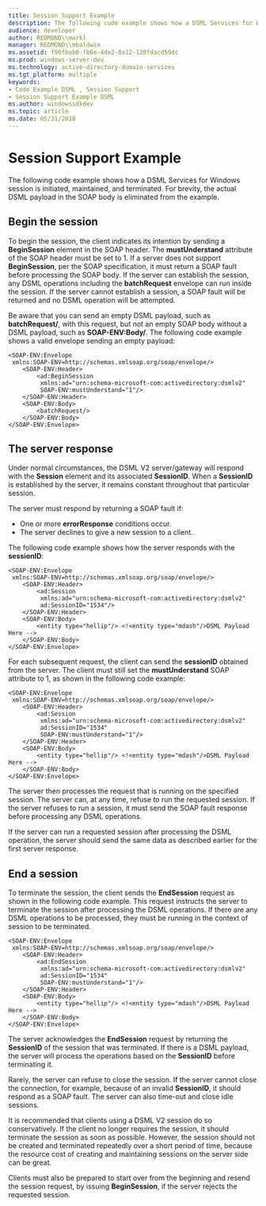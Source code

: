 ```yaml
---
title: Session Support Example
description: The following code example shows how a DSML Services for Windows session is initiated, maintained, and terminated. For brevity, the actual DSML payload in the SOAP body is eliminated from the example.
audience: developer
author: REDMOND\\markl
manager: REDMOND\\mbaldwin
ms.assetid: f90fbab0-fb6e-4de2-8a12-128fdacd59dc
ms.prod: windows-server-dev
ms.technology: active-directory-domain-services
ms.tgt_platform: multiple
keywords:
- Code Example DSML , Session Support
- Session Support Example DSML
ms.author: windowssdkdev
ms.topic: article
ms.date: 05/31/2018
---
```


# Session Support Example

The following code example shows how a DSML Services for Windows session is initiated, maintained, and terminated. For brevity, the actual DSML payload in the SOAP body is eliminated from the example.

## Begin the session

To begin the session, the client indicates its intention by sending a **BeginSession** element in the SOAP header. The **mustUnderstand** attribute of the SOAP header must be set to 1. If a server does not support **BeginSession**, per the SOAP specification, it must return a SOAP fault before processing the SOAP body. If the server can establish the session, any DSML operations including the **batchRequest** envelope can run inside the session. If the server cannot establish a session, a SOAP fault will be returned and no DSML operation will be attempted.

Be aware that you can send an empty DSML payload, such as **batchRequest/**, with this request, but not an empty SOAP body without a DSML payload, such as **SOAP-ENV:Body/**. The following code example shows a valid envelope sending an empty payload:


```soap
<SOAP-ENV:Envelope
 xmlns:SOAP-ENV=http://schemas.xmlsoap.org/soap/envelope/>
    <SOAP-ENV:Header>
        <ad:BeginSession
         xmlns:ad="urn:schema-microsoft-com:activedirectory:dsmlv2"
         SOAP-ENV:mustUnderstand="1"/>
    </SOAP-ENV:Header>
    <SOAP-ENV:Body>
        <batchRequest/> 
    </SOAP-ENV:Body>
</SOAP-ENV:Envelope>
```



## The server response

Under normal circumstances, the DSML V2 server/gateway will respond with the **Session** element and its associated **SessionID**. When a **SessionID** is established by the server, it remains constant throughout that particular session.

The server must respond by returning a SOAP fault if:

-   One or more **errorResponse** conditions occur.
-   The server declines to give a new session to a client.

The following code example shows how the server responds with the **sessionID**:


```soap
<SOAP-ENV:Envelope
 xmlns:SOAP-ENV=http://schemas.xmlsoap.org/soap/envelope/>
    <SOAP-ENV:Header>
        <ad:Session
         xmlns:ad="urn:schema-microsoft-com:activedirectory:dsmlv2"
         ad:SessionID="1534"/>
    </SOAP-ENV:Header>
    <SOAP-ENV:Body>
        <entity type="hellip"/> <!<entity type="mdash"/>DSML Payload Here --> 
    </SOAP-ENV:Body>
</SOAP-ENV:Envelope>

```



For each subsequent request, the client can send the **sessionID** obtained from the server. The client must still set the **mustUnderstand** SOAP attribute to 1, as shown in the following code example:


```soap
<SOAP-ENV:Envelope
 xmlns:SOAP-ENV=http://schemas.xmlsoap.org/soap/envelope/>
    <SOAP-ENV:Header>
        <ad:Session
         xmlns:ad="urn:schema-microsoft-com:activedirectory:dsmlv2"
         ad:SessionID="1534" 
         SOAP-ENV:mustUnderstand="1"/>
    </SOAP-ENV:Header>
    <SOAP-ENV:Body>
        <entity type="hellip"/> <!<entity type="mdash"/>DSML Payload Here --> 
    </SOAP-ENV:Body>
</SOAP-ENV:Envelope>
```



The server then processes the request that is running on the specified session. The server can, at any time, refuse to run the requested session. If the server refuses to run a session, it must send the SOAP fault response before processing any DSML operations.

If the server can run a requested session after processing the DSML operation, the server should send the same data as described earlier for the first server response.

## End a session

To terminate the session, the client sends the **EndSession** request as shown in the following code example. This request instructs the server to terminate the session after processing the DSML operations. If there are any DSML operations to be processed, they must be running in the context of session to be terminated.


```soap
<SOAP-ENV:Envelope
 xmlns:SOAP-ENV=http://schemas.xmlsoap.org/soap/envelope/>
    <SOAP-ENV:Header>
        <ad:EndSession
         xmlns:ad="urn:schema-microsoft-com:activedirectory:dsmlv2"
         ad:SessionID="1534"
         SOAP-ENV:mustUnderstand="1"/>
    </SOAP-ENV:Header>
    <SOAP-ENV:Body>
        <entity type="hellip"/> <!<entity type="mdash"/>DSML Payload Here --> 
    </SOAP-ENV:Body>
</SOAP-ENV:Envelope>
```



The server acknowledges the **EndSession** request by returning the **SessionID** of the session that was terminated. If there is a DSML payload, the server will process the operations based on the **SessionID** before terminating it.

Rarely, the server can refuse to close the session. If the server cannot close the connection, for example, because of an invalid **SessionID**, it should respond as a SOAP fault. The server can also time-out and close idle sessions.

It is recommended that clients using a DSML V2 session do so conservatively. If the client no longer requires the session, it should terminate the session as soon as possible. However, the session should not be created and terminated repeatedly over a short period of time, because the resource cost of creating and maintaining sessions on the server side can be great.

Clients must also be prepared to start over from the beginning and resend the session request, by issuing **BeginSession**, if the server rejects the requested session.

 

 




